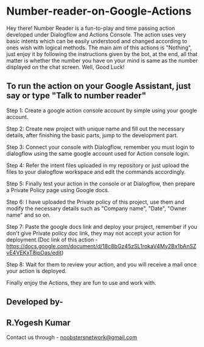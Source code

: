 # Number-reader-on-Google-Actions
Hey there! Number Reader is a fun-to-play and time passing action developed under Dialogflow and Actions Console. The action uses very basic intents which can be easily understood and changed according to ones wish with logical methods. The main aim of this actions is "Nothing", just enjoy it by following the instructions given by the bot, at the end, all that matter is whether the number you have on your mind is same as the number displayed on the chat screen. Well, Good Luck!

## To run the action on your Google Assistant, just say or type "Talk to number reader"

Step 1: Create a google action console account by simple using your google account.

Step 2: Create new project with unique name and fill out the necessary details, after finishing the basic parts, jump to the development part.

Step 3: Connect your console with Dialogflow, remember you must login to dialogflow using the same google account used for Action console login.

Step 4: Refer the intent files uploaded in my repository or just upload the files to your dialogflow workspace and edit the commands accordingly.

Step 5: Finally test your action in the console or at Dialogflow, then prepare a Private Policy page using Google docs.

Step 6: I have uploaded the Private policy of this project, use them and modify the necessary details such as "Company name", "Date", "Owner name" and so on.

Step 7: Paste the google docs link and deploy your project, remember if you don't give Private policy doc link, they may not accept your action for deployment.(Doc link of this action - https://docs.google.com/document/d/18c8bGz45zSL1rokaV4My2Bx1bAnSZvE4VEKxT8ipOas/edit)

Step 8: Wait for them to review your action, and you will receive a mail once your action is deployed.

Finally enjoy the Actions, they are fun to use and work with.

## Developed by-
## R.Yogesh Kumar

Contact us through - noobstersnetwork@gmail.com
